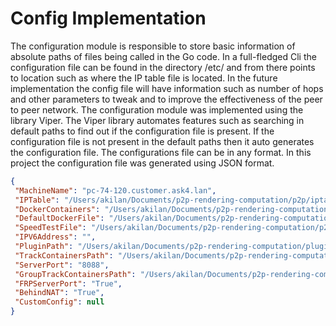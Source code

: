 # Config Implementation

The configuration module is responsible to store basic information of absolute paths of files being
called in the Go code. In a full-fledged Cli the configuration file can be found in the directory
/etc/<project name> and from there points to location such as where the IP table file is located. In
the future implementation the config file will have information such as number of hops and other
parameters to tweak and to improve the effectiveness of the peer to peer network. The
configuration module was implemented using the library Viper. The Viper library automates
features such as searching in default paths to find out if the configuration file is present. If the
configuration file is not present in the default paths then it auto generates the configuration file.
The configurations file can be in any format. In this project the configuration file was generated using 
JSON format. 

```json
{
 "MachineName": "pc-74-120.customer.ask4.lan",
 "IPTable": "/Users/akilan/Documents/p2p-rendering-computation/p2p/iptable/ip_table.json",
 "DockerContainers": "/Users/akilan/Documents/p2p-rendering-computation/server/docker/containers/",
 "DefaultDockerFile": "/Users/akilan/Documents/p2p-rendering-computation/server/docker/containers/docker-ubuntu-sshd/",
 "SpeedTestFile": "/Users/akilan/Documents/p2p-rendering-computation/p2p/50.bin",
 "IPV6Address": "",
 "PluginPath": "/Users/akilan/Documents/p2p-rendering-computation/plugin/deploy",
 "TrackContainersPath": "/Users/akilan/Documents/p2p-rendering-computation/client/trackcontainers/trackcontainers.json",
 "ServerPort": "8088",
 "GroupTrackContainersPath": "/Users/akilan/Documents/p2p-rendering-computation/client/trackcontainers/grouptrackcontainers.json",
 "FRPServerPort": "True",
 "BehindNAT": "True",
 "CustomConfig": null
}
```


